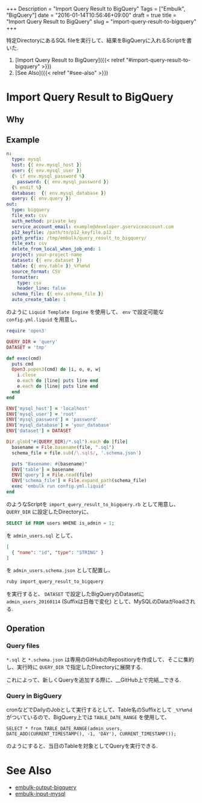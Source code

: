 +++
Description = "Import Query Result to BigQuery"
Tags = ["Embulk", "BigQuery"]
date = "2016-01-14T10:56:46+09:00"
draft = true
title = "Import Query Result to BigQuery"
slug = "import-query-result-to-bigquery"
+++

特定DirectoryにあるSQL fileを実行して、結果をBigQueryに入れるScriptを書いた.

<!--more-->

1. [Import Query Result to BigQuery]({{< relref "#import-query-result-to-bigquery" >}})
2. [See Also]({{< relref "#see-also" >}})


# Import Query Result to BigQuery

## Why


## Example

```yaml
n:
  type: mysql
  host: {{ env.mysql_host }}
  user: {{ env.mysql_user }}
  {% if env.mysql_password %}
    password: {{ env.mysql_password }}
  {% endif %}
  database:  {{ env.mysql_database }}
  query: {{ env.query }}
out:
  type: bigquery
  file_ext: csv
  auth_method: private_key
  service_account_email: example@developer.gserviceaccount.com
  p12_keyfile: /path/to/p12_keyfile.p12
  path_prefix: /tmp/embulk/query_result_to_bigquery/
  file_ext: csv
  delete_from_local_when_job_end: 1
  project: your-project-name
  dataset: {{ env.dataset }}
  table: {{ env.table }}_%Y%m%d
  source_format: CSV
  formatter:
    type: csv
    header_line: false
  schema_file: {{ env.schema_file }}
  auto_create_table: 1
```

のように `Liquid Template Engine` を使用して、 `env` で設定可能な `config.yml.liquid` を用意し、

```ruby
require 'open3'

QUERY_DIR = 'query'
DATASET = 'tmp'

def exec(cmd)
  puts cmd
  Open3.popen3(cmd) do |i, o, e, w|
    i.close
    o.each do |line| puts line end
    e.each do |line| puts line end
  end
end

ENV['mysql_host'] = 'localhost'
ENV['mysql_user'] = 'root'
ENV['mysql_password'] = 'password'
ENV['mysql_database'] = 'your_database'
ENV['dataset'] = DATASET

Dir.glob("#{QUERY_DIR}/*.sql").each do |file|
  basename = File.basename(file, ".sql")
  schema_file = file.sub(/\.sql$/, '.schema.json')

  puts "Basename: #{basename}"
  ENV['table'] = basename
  ENV['query'] = File.read(file)
  ENV['schema_file'] = File.expand_path(schema_file)
  exec 'embulk run config.yml.liquid'
end
```

のようなScriptを `import_query_result_to_bigquery.rb` として用意し、 `QUERY_DIR` に設定したDirectoryに、

```sql
SELECT id FROM users WHENE is_admin = 1;
```

を `admin_users.sql` として、

```json
[
  { "name": "id", "type": "STRING" }
]
```

を `admin_users.schema.json` として配置し、

```sh
ruby import_query_result_to_bigquery
```

を実行すると、 `DATASET` で設定したBigQueryのDatasetに `admin_users_20160114` (Suffixは日毎で変化) として、MySQLのDataがloadされる.

## Operation

### Query files

`*.sql` と `*.schema.json` は専用のGitHubのRepositioryを作成して、そこに集約し、実行時に `QUERY_DIR` で指定したDirectoryに展開する.

これによって、新しくQueryを追加する際に、__GitHub上で完結__できる.

### Query in BigQuery

cronなどでDailyのJobとして実行するとして、Table名のSuffixとして `_%Y%m%d` がついているので、BigQuery上では `TABLE_DATE_RANGE` を使用して、

```
SELECT * from TABLE_DATE_RANGE(admin_users, DATE_ADD(CURRENT_TIMESTAMP(), -1, 'DAY'), CURRENT_TIMESTAMP());
```

のようにすると、当日のTableを対象としてQueryを実行できる.


# See Also

- [embulk-output-bigquery](https://github.com/embulk/embulk-output-bigquery)
- [embulk-input-mysql](https://github.com/embulk/embulk-input-jdbc/tree/master/embulk-input-mysql)
